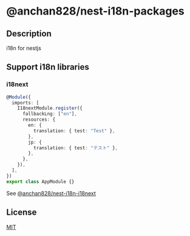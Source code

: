 # @anchan828/nest-i18n-packages

## Description

i18n for nestjs

## Support i18n libraries

### i18next

```ts
@Module({
  imports: [
    I18nextModule.register({
      fallbackLng: ["en"],
      resources: {
        en: {
          translation: { test: "Test" },
        },
        jp: {
          translation: { test: "テスト" },
        },
      },
    }),
  ],
})
export class AppModule {}
```

See [@anchan828/nest-i18n-i18next](./packages/i18next#readme)

## License

[MIT](LICENSE)
